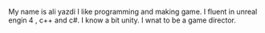 My name is ali yazdi
I like programming and making game. I fluent in unreal engin 4 , c++ and c#. I know a bit unity.
I wnat to be a game director.
